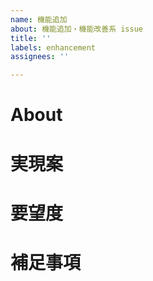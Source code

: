 ```yaml
---
name: 機能追加
about: 機能追加・機能改善系 issue
title: ''
labels: enhancement
assignees: ''

---
```


# About

# 実現案

# 要望度

# 補足事項
